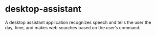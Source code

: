 # desktop-assistant
A desktop assistant application recognizes speech and tells the user the day, time, and makes web searches based on the user’s command.

